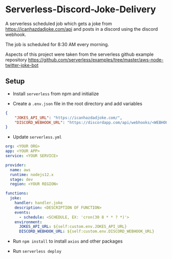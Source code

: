 # Serverless-Discord-Joke-Delivery

A serverless scheduled job which gets a joke from https://icanhazdadjoke.com/api and posts in a discord using the discord webhook.

The job is scheduled for 8:30 AM every morning.

Aspects of this project were taken from the serverless github example repository https://github.com/serverless/examples/tree/master/aws-node-twitter-joke-bot


## Setup

- Install `serverless` from npm and initialize

- Create a `.env.json` file in the root directory and add variables

```json
{
    "JOKES_API_URL": "https://icanhazdadjoke.com/",
    "DISCORD_WEBHOOK_URL": "https://discordapp.com/api/webhooks/<WEBHOOK URL>/<WEBHOOK TOKEN>"
}
```

- Update `serverless.yml`

```yml
org: <YOUR ORG>
app: <YOUR APP>
service: <YOUR SERVICE>
```

```yml
provider:
  name: aws
  runtime: nodejs12.x
  stage: dev
  region: <YOUR REGION>
```

```yml
functions:
  joke:
    handler: handler.joke
    description: <DESCRIPTION OF FUNCTION>
    events:
      - schedule: <SCHEDULE, EX: 'cron(30 8 * * ? *)'>
    environment:
      JOKES_API_URL: ${self:custom.env.JOKES_API_URL}
      DISCORD_WEBHOOK_URL: ${self:custom.env.DISCORD_WEBHOOK_URL}
```

- Run `npm install` to install `axios` and other packages

- Run `serverless deploy`